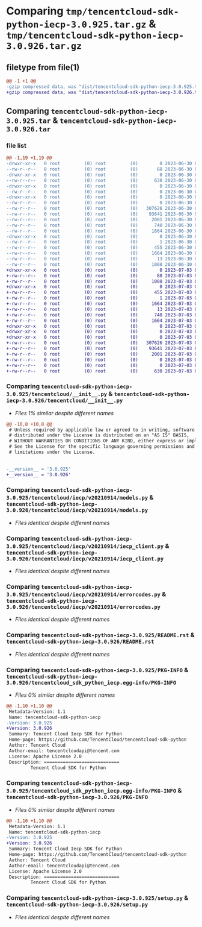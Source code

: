 # Comparing `tmp/tencentcloud-sdk-python-iecp-3.0.925.tar.gz` & `tmp/tencentcloud-sdk-python-iecp-3.0.926.tar.gz`

## filetype from file(1)

```diff
@@ -1 +1 @@
-gzip compressed data, was "dist/tencentcloud-sdk-python-iecp-3.0.925.tar", last modified: Fri Jun 30 02:15:45 2023, max compression
+gzip compressed data, was "dist/tencentcloud-sdk-python-iecp-3.0.926.tar", last modified: Mon Jul  3 00:28:17 2023, max compression
```

## Comparing `tencentcloud-sdk-python-iecp-3.0.925.tar` & `tencentcloud-sdk-python-iecp-3.0.926.tar`

### file list

```diff
@@ -1,19 +1,19 @@
-drwxr-xr-x   0 root         (0) root         (0)        0 2023-06-30 02:15:45.000000 tencentcloud-sdk-python-iecp-3.0.925/
--rw-r--r--   0 root         (0) root         (0)       88 2023-06-30 02:15:45.000000 tencentcloud-sdk-python-iecp-3.0.925/setup.cfg
-drwxr-xr-x   0 root         (0) root         (0)        0 2023-06-30 02:15:45.000000 tencentcloud-sdk-python-iecp-3.0.925/tencentcloud/
--rw-r--r--   0 root         (0) root         (0)      630 2023-06-30 02:15:44.000000 tencentcloud-sdk-python-iecp-3.0.925/tencentcloud/__init__.py
-drwxr-xr-x   0 root         (0) root         (0)        0 2023-06-30 02:15:45.000000 tencentcloud-sdk-python-iecp-3.0.925/tencentcloud/iecp/
--rw-r--r--   0 root         (0) root         (0)        0 2023-06-30 02:15:44.000000 tencentcloud-sdk-python-iecp-3.0.925/tencentcloud/iecp/__init__.py
-drwxr-xr-x   0 root         (0) root         (0)        0 2023-06-30 02:15:45.000000 tencentcloud-sdk-python-iecp-3.0.925/tencentcloud/iecp/v20210914/
--rw-r--r--   0 root         (0) root         (0)        0 2023-06-30 02:15:44.000000 tencentcloud-sdk-python-iecp-3.0.925/tencentcloud/iecp/v20210914/__init__.py
--rw-r--r--   0 root         (0) root         (0)   307626 2023-06-30 02:15:44.000000 tencentcloud-sdk-python-iecp-3.0.925/tencentcloud/iecp/v20210914/models.py
--rw-r--r--   0 root         (0) root         (0)    93641 2023-06-30 02:15:44.000000 tencentcloud-sdk-python-iecp-3.0.925/tencentcloud/iecp/v20210914/iecp_client.py
--rw-r--r--   0 root         (0) root         (0)     2001 2023-06-30 02:15:44.000000 tencentcloud-sdk-python-iecp-3.0.925/tencentcloud/iecp/v20210914/errorcodes.py
--rw-r--r--   0 root         (0) root         (0)      740 2023-06-30 02:15:44.000000 tencentcloud-sdk-python-iecp-3.0.925/README.rst
--rw-r--r--   0 root         (0) root         (0)     1664 2023-06-30 02:15:45.000000 tencentcloud-sdk-python-iecp-3.0.925/PKG-INFO
-drwxr-xr-x   0 root         (0) root         (0)        0 2023-06-30 02:15:45.000000 tencentcloud-sdk-python-iecp-3.0.925/tencentcloud_sdk_python_iecp.egg-info/
--rw-r--r--   0 root         (0) root         (0)        1 2023-06-30 02:15:45.000000 tencentcloud-sdk-python-iecp-3.0.925/tencentcloud_sdk_python_iecp.egg-info/dependency_links.txt
--rw-r--r--   0 root         (0) root         (0)      455 2023-06-30 02:15:45.000000 tencentcloud-sdk-python-iecp-3.0.925/tencentcloud_sdk_python_iecp.egg-info/SOURCES.txt
--rw-r--r--   0 root         (0) root         (0)     1664 2023-06-30 02:15:45.000000 tencentcloud-sdk-python-iecp-3.0.925/tencentcloud_sdk_python_iecp.egg-info/PKG-INFO
--rw-r--r--   0 root         (0) root         (0)       13 2023-06-30 02:15:45.000000 tencentcloud-sdk-python-iecp-3.0.925/tencentcloud_sdk_python_iecp.egg-info/top_level.txt
--rw-r--r--   0 root         (0) root         (0)     1008 2023-06-30 02:15:44.000000 tencentcloud-sdk-python-iecp-3.0.925/setup.py
+drwxr-xr-x   0 root         (0) root         (0)        0 2023-07-03 00:28:17.000000 tencentcloud-sdk-python-iecp-3.0.926/
+-rw-r--r--   0 root         (0) root         (0)       88 2023-07-03 00:28:17.000000 tencentcloud-sdk-python-iecp-3.0.926/setup.cfg
+-rw-r--r--   0 root         (0) root         (0)     1008 2023-07-03 00:28:17.000000 tencentcloud-sdk-python-iecp-3.0.926/setup.py
+drwxr-xr-x   0 root         (0) root         (0)        0 2023-07-03 00:28:17.000000 tencentcloud-sdk-python-iecp-3.0.926/tencentcloud_sdk_python_iecp.egg-info/
+-rw-r--r--   0 root         (0) root         (0)      455 2023-07-03 00:28:17.000000 tencentcloud-sdk-python-iecp-3.0.926/tencentcloud_sdk_python_iecp.egg-info/SOURCES.txt
+-rw-r--r--   0 root         (0) root         (0)        1 2023-07-03 00:28:17.000000 tencentcloud-sdk-python-iecp-3.0.926/tencentcloud_sdk_python_iecp.egg-info/dependency_links.txt
+-rw-r--r--   0 root         (0) root         (0)     1664 2023-07-03 00:28:17.000000 tencentcloud-sdk-python-iecp-3.0.926/tencentcloud_sdk_python_iecp.egg-info/PKG-INFO
+-rw-r--r--   0 root         (0) root         (0)       13 2023-07-03 00:28:17.000000 tencentcloud-sdk-python-iecp-3.0.926/tencentcloud_sdk_python_iecp.egg-info/top_level.txt
+-rw-r--r--   0 root         (0) root         (0)      740 2023-07-03 00:28:17.000000 tencentcloud-sdk-python-iecp-3.0.926/README.rst
+-rw-r--r--   0 root         (0) root         (0)     1664 2023-07-03 00:28:17.000000 tencentcloud-sdk-python-iecp-3.0.926/PKG-INFO
+drwxr-xr-x   0 root         (0) root         (0)        0 2023-07-03 00:28:17.000000 tencentcloud-sdk-python-iecp-3.0.926/tencentcloud/
+drwxr-xr-x   0 root         (0) root         (0)        0 2023-07-03 00:28:17.000000 tencentcloud-sdk-python-iecp-3.0.926/tencentcloud/iecp/
+drwxr-xr-x   0 root         (0) root         (0)        0 2023-07-03 00:28:17.000000 tencentcloud-sdk-python-iecp-3.0.926/tencentcloud/iecp/v20210914/
+-rw-r--r--   0 root         (0) root         (0)   307626 2023-07-03 00:28:17.000000 tencentcloud-sdk-python-iecp-3.0.926/tencentcloud/iecp/v20210914/models.py
+-rw-r--r--   0 root         (0) root         (0)    93641 2023-07-03 00:28:17.000000 tencentcloud-sdk-python-iecp-3.0.926/tencentcloud/iecp/v20210914/iecp_client.py
+-rw-r--r--   0 root         (0) root         (0)     2001 2023-07-03 00:28:17.000000 tencentcloud-sdk-python-iecp-3.0.926/tencentcloud/iecp/v20210914/errorcodes.py
+-rw-r--r--   0 root         (0) root         (0)        0 2023-07-03 00:28:17.000000 tencentcloud-sdk-python-iecp-3.0.926/tencentcloud/iecp/v20210914/__init__.py
+-rw-r--r--   0 root         (0) root         (0)        0 2023-07-03 00:28:17.000000 tencentcloud-sdk-python-iecp-3.0.926/tencentcloud/iecp/__init__.py
+-rw-r--r--   0 root         (0) root         (0)      630 2023-07-03 00:28:17.000000 tencentcloud-sdk-python-iecp-3.0.926/tencentcloud/__init__.py
```

### Comparing `tencentcloud-sdk-python-iecp-3.0.925/tencentcloud/__init__.py` & `tencentcloud-sdk-python-iecp-3.0.926/tencentcloud/__init__.py`

 * *Files 1% similar despite different names*

```diff
@@ -10,8 +10,8 @@
 # Unless required by applicable law or agreed to in writing, software
 # distributed under the License is distributed on an "AS IS" BASIS,
 # WITHOUT WARRANTIES OR CONDITIONS OF ANY KIND, either express or implied.
 # See the License for the specific language governing permissions and
 # limitations under the License.
 
 
-__version__ = '3.0.925'
+__version__ = '3.0.926'
```

### Comparing `tencentcloud-sdk-python-iecp-3.0.925/tencentcloud/iecp/v20210914/models.py` & `tencentcloud-sdk-python-iecp-3.0.926/tencentcloud/iecp/v20210914/models.py`

 * *Files identical despite different names*

### Comparing `tencentcloud-sdk-python-iecp-3.0.925/tencentcloud/iecp/v20210914/iecp_client.py` & `tencentcloud-sdk-python-iecp-3.0.926/tencentcloud/iecp/v20210914/iecp_client.py`

 * *Files identical despite different names*

### Comparing `tencentcloud-sdk-python-iecp-3.0.925/tencentcloud/iecp/v20210914/errorcodes.py` & `tencentcloud-sdk-python-iecp-3.0.926/tencentcloud/iecp/v20210914/errorcodes.py`

 * *Files identical despite different names*

### Comparing `tencentcloud-sdk-python-iecp-3.0.925/README.rst` & `tencentcloud-sdk-python-iecp-3.0.926/README.rst`

 * *Files identical despite different names*

### Comparing `tencentcloud-sdk-python-iecp-3.0.925/PKG-INFO` & `tencentcloud-sdk-python-iecp-3.0.926/tencentcloud_sdk_python_iecp.egg-info/PKG-INFO`

 * *Files 0% similar despite different names*

```diff
@@ -1,10 +1,10 @@
 Metadata-Version: 1.1
 Name: tencentcloud-sdk-python-iecp
-Version: 3.0.925
+Version: 3.0.926
 Summary: Tencent Cloud Iecp SDK for Python
 Home-page: https://github.com/TencentCloud/tencentcloud-sdk-python
 Author: Tencent Cloud
 Author-email: tencentcloudapi@tencent.com
 License: Apache License 2.0
 Description: ============================
         Tencent Cloud SDK for Python
```

### Comparing `tencentcloud-sdk-python-iecp-3.0.925/tencentcloud_sdk_python_iecp.egg-info/PKG-INFO` & `tencentcloud-sdk-python-iecp-3.0.926/PKG-INFO`

 * *Files 0% similar despite different names*

```diff
@@ -1,10 +1,10 @@
 Metadata-Version: 1.1
 Name: tencentcloud-sdk-python-iecp
-Version: 3.0.925
+Version: 3.0.926
 Summary: Tencent Cloud Iecp SDK for Python
 Home-page: https://github.com/TencentCloud/tencentcloud-sdk-python
 Author: Tencent Cloud
 Author-email: tencentcloudapi@tencent.com
 License: Apache License 2.0
 Description: ============================
         Tencent Cloud SDK for Python
```

### Comparing `tencentcloud-sdk-python-iecp-3.0.925/setup.py` & `tencentcloud-sdk-python-iecp-3.0.926/setup.py`

 * *Files identical despite different names*

